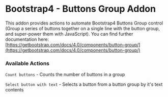 # Bootstrap4 - Buttons Group Addon

This addon provides actions to automate Bootstrap4 Buttons Group control \(Group a series of buttons together on a single line with the button group, and super-power them with JavaScript\). You can find further documentation here: [https://getbootstrap.com/docs/4.0/components/button-group/](https://getbootstrap.com/docs/4.0/components/button-group/)

### Available Actions

`Count buttons` - Counts the number of buttons in a group

`Select button with text` - Selects a button from a button group by it's text contents

